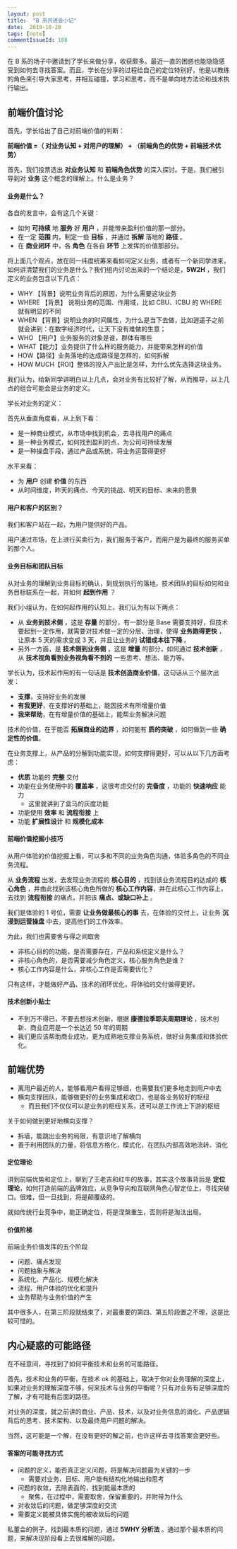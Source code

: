 ```yaml
---
layout: post
title:  "B 系共进会小记"
date:  2019-10-28
tags: [note]
commentIssueId: 108
---
```




在 B 系的场子中邀请到了学长来做分享，收获颇多。最近一直的困惑也能隐隐感受到如何去寻找答案。而且，学长在分享的过程给自己的定位特别好，他是以教练的角色来引导大家思考，并相互碰撞，学习和思考，而不是单向地方法论和战术执行输出。



## 前端价值讨论

首先，学长给出了自己对前端价值的判断：

**前端价值 =（ 对业务认知 + 对用户的理解） + （前端角色的优势 + 前端技术优势）** 

首先，我们投票选出 **对业务认知** 和 **前端角色优势** 的深入探讨。于是，我们被引导到对 **业务** 这个概念的理解上。什么是业务？



#### 业务是什么？

各自的发言中，会有这几个关键：

* 如何 **可持续** 地 **服务** 好 **用户** ，并能带来盈利价值的那一部分。
* 在一定 **范围** 内，制定一些 **目标** ，并通过 **拆解** 落地的 **路径** 。
* 在 **商业闭环** 中，各 **角色** 在各自 **环节** 上发挥的价值那部分。



将上面几个观点，放在同一纬度统筹来看如何定义业务，或者有一个新同学进来，如何讲清楚我们的业务是什么？我们组内讨论出来的一个结论是，**5W2H** ，我们定义的业务包含以下几点：

* WHY 【背景】说明业务背后的原因，为什么需要这块业务
* WHERE  【背景】 说明业务的范围、作用域，比如 CBU、ICBU 的 WHERE 就有明显的不同
* WHEN 【背景】说明业务的时间属性，为什么是当下去做，比如逍遥子之前就会讲到：在数字经济时代，让天下没有难做的生意；
* WHO 【用户】业务服务的对象是谁，群体有哪些
* WHAT【能力】业务提供了什么样的服务能力，并能带来怎样的价值
* HOW【路径】业务落地的达成路径是怎样的，如何拆解
* HOW MUCH【ROI】整体的投入产出比是怎样，为什么优先选择这块业务。

我们认为，给新同学讲明白以上几点，会对业务有比较好了解，从而推导，以上几点的组合可能会是业务的定义。



学长对业务的定义：

首先从垂直角度看，从上到下看：

* 是一种商业模式，从市场中找到机会，去寻找用户的痛点
* 是一种业务模式，如何找到盈利的点，为公司可持续发展
* 是一种操盘手段，通过产品或系统，将业务运营得更好

水平来看：

* 为 **用户** 创建 **价值** 的东西
* 从时间维度，昨天的痛点、今天的挑战、明天的目标、未来的愿景



#### 用户和客户的区别？

我们和客户站在一起，为用户提供好的产品。

用户通过市场，在上进行买卖行为，我们服务于客户，而用户是为最终的服务买单的那个人。



#### 业务目标和团队目标

从对业务的理解到业务目标的确认，到规划执行的落地，技术团队的目标如何和业务目标联系在一起，并如何 **起到作用** ？

我们小组认为，在如何起作用的认知上，我们认为有以下两点：

* 从 **业务到技术侧** ，这是 **存量** 的部分，有一部分是 Base 需要支持好，但技术要起到一定作用，就需要对技术做一定的分层、治理，使得 **业务跑得更快** ，让原本 5 天的需求变成 3 天，并且让业务的 **试错成本往下降** 。
* 另外一方面，是 **技术侧到业务侧** ，这是 **增量** 的部分，如何通过 **技术创新** ，从 **技术视角看到业务视角看不到的** 一些思考、想法、能力等。



学长认为，技术起作用的有一句话是 **技术创造商业价值**，这句话从三个层次出发：

* **支撑**，支持好业务的发展
* **有我更好**，在支撑好的基础上，能因技术有所增量价值
* **我来帮助**，在有增量价值的基础上，能帮业务解决问题

技术的价值，在于能否 **拓展商业的边界** ，如何能有 **质的突破** ，如何做到一些 **确定性的价值**。

在业务支撑上，从产品的分解到功能实现，如何支撑得更好，可以从以下几方面考虑：

* **优质** 功能的 **完整** 交付
* 功能在业务使用中的 **覆盖率** ，这很考虑交付的 **完备度** ，功能的 **快速响应** 能力
  * 这里就讲到了盒马的灰度功能
* 功能使用 **效率** 和 **流程衔接** 上
* 功能 **扩展性设计** 和 **规模化成本** 





#### 前端价值挖掘小技巧

从用户体验的价值挖掘上看，可以多和不同的业务角色沟通，体验多角色的不同业务流程。

从 **业务流程** 出发，去发现业务流程的 **核心目的** ，找到该业务流程目的达成的 **核心角色** ，并由此找到该核心角色所做的 **核心工作内容**，并在此核心工作内容上，去找到 **流程衔接** 的痛点，并把该 **痛点、或缺口补上** 。

我们是体验的 1 号位，需要 **让业务做最核心的事** 去，在体验的交付上，让业务 **沉浸到运营操盘** 中去，提高他们的工作效率。



为此，我们也需要舍与得之间取舍

* 非核心目的的功能，是否需要存在，产品和系统定义是什么？
* 非核心角色的，是否需要减少角色定义，核心服务角色是谁？
* 核心工作内容是什么，非核心工作是否需要优化？

只有这样，才能做好产品、技术的闭环优化，将体验的交付做得更好。



#### 技术创新小贴士

* 不到万不得已，不要去想技术创新，根据 **康德拉季耶夫周期理论** ，技术创新、商业应用是一个长达近 50 年的周期
* 我们更应该帮助商业成功，更为成熟地支撑业务系统，做好业务集成和体验优化。





## 前端优势

* 离用户最近的人，能够看用户看得足够细，也需要我们更多地走到用户中去
* 横向支撑团队，能够做更好的业务集成和收口，也是各业务较好的枢纽
  * 而且我们不仅仅可以是业务的枢纽关系，还可以是工作流上下游的枢纽

关于如何做到更好地横向支撑？

* 拆墙，能跳出业务的局限，有意识地了解横向
* 善于利用团队的力量，将信息方格化，模式化，在团队内部高效地流转、消化



#### 定位理论

讲到前端优势和定位上，聊到了王老吉和红牛的故事，其实这个故事背后是  **定位理论**，如何打造前端的品牌效应，从竞争导向和互联网角色心智定位上，寻找突破口。很难，但一旦找到，将是颠覆级的。

就如传统行业竞争中，能正确定位，将是涅槃重生，否则将是淘汰出局。



#### 价值阶梯

前端业务价值发挥的五个阶段

* 问题、痛点发现
* 问题抽象与解决
* 系统化、产品化、规模化解决
* 流程、用户体验的优化和提升
* 业务帮助与业务价值的产生

其中很多人，在第三阶段就结束了，对最重要的第四、第五阶段置之不理，这是比较可惜的。





## 内心疑惑的可能路径

在不经意间，寻找到了如何平衡技术和业务的可能路径。

首先，技术和业务的平衡，在技术 ok 的基础上，取决于你对业务理解的深度上，如果对业务的理解深度不够，何来技术与业务的平衡呢？只有对业务有足够深度的了解，才有可能有后面的路径。

对业务的深度，就之前讲的商业、产品、技术，以及对业务信息的消化、产品逻辑背后的思考、技术架构、以及最终用户问题的解决。

当然，这可能是一个解，在没有更好的解之前，也许这样去寻找答案会更好些。



#### 答案的可能寻找方式

* 问题的定义，能否真正定义问题，将是解决问题最为关键的一步
  * 需要对业务、目标、用户能有结构化地输出和思考
* 问题的收敛，去除表面的，找到能最本质的
  * 聚焦，在过程中，需要取舍，保留重要的，并附带为什么
* 对收敛后的问题，做足够深度的交流
* 需要定义能被具体实施的被收敛后的问题



私董会的例子，找到最本质的问题，通过 **5WHY 分析法** 。通过那个最本质的问题，来解决现阶段看上去很难解的问题。

